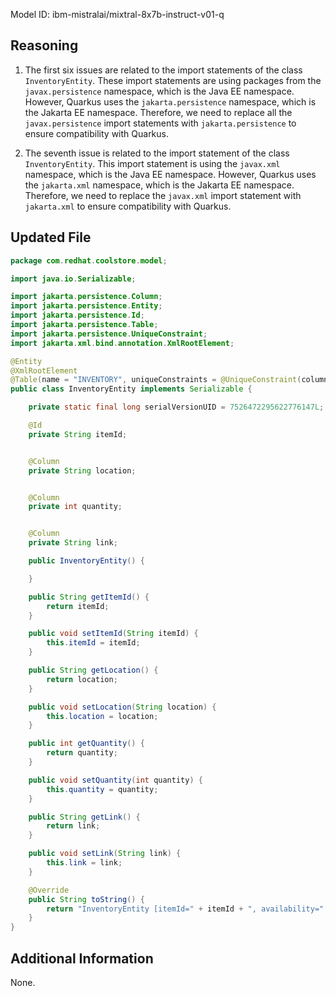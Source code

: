 Model ID: ibm-mistralai/mixtral-8x7b-instruct-v01-q

## Reasoning

1. The first six issues are related to the import statements of the class `InventoryEntity`. These import statements are using packages from the `javax.persistence` namespace, which is the Java EE namespace. However, Quarkus uses the `jakarta.persistence` namespace, which is the Jakarta EE namespace. Therefore, we need to replace all the `javax.persistence` import statements with `jakarta.persistence` to ensure compatibility with Quarkus.

2. The seventh issue is related to the import statement of the class `InventoryEntity`. This import statement is using the `javax.xml` namespace, which is the Java EE namespace. However, Quarkus uses the `jakarta.xml` namespace, which is the Jakarta EE namespace. Therefore, we need to replace the `javax.xml` import statement with `jakarta.xml` to ensure compatibility with Quarkus.

## Updated File

```java
package com.redhat.coolstore.model;

import java.io.Serializable;

import jakarta.persistence.Column;
import jakarta.persistence.Entity;
import jakarta.persistence.Id;
import jakarta.persistence.Table;
import jakarta.persistence.UniqueConstraint;
import jakarta.xml.bind.annotation.XmlRootElement;

@Entity
@XmlRootElement
@Table(name = "INVENTORY", uniqueConstraints = @UniqueConstraint(columnNames = "itemId"))
public class InventoryEntity implements Serializable {

	private static final long serialVersionUID = 7526472295622776147L; 

    @Id
    private String itemId;


    @Column
    private String location;


    @Column
    private int quantity;


    @Column
    private String link;

    public InventoryEntity() {

    }

    public String getItemId() {
		return itemId;
	}

	public void setItemId(String itemId) {
		this.itemId = itemId;
	}

	public String getLocation() {
		return location;
	}

	public void setLocation(String location) {
		this.location = location;
	}

	public int getQuantity() {
		return quantity;
	}

	public void setQuantity(int quantity) {
		this.quantity = quantity;
	}

	public String getLink() {
		return link;
	}

	public void setLink(String link) {
		this.link = link;
	}

	@Override
    public String toString() {
        return "InventoryEntity [itemId=" + itemId + ", availability=" + quantity + "/" + location + " link=" + link + "]";
    }
}
```

## Additional Information

None.